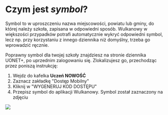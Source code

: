 # Czym jest *symbol*?

Symbol to w uproszczeniu nazwa miejscowości, powiatu lub gminy, do której należy szkoła, zapisana w odpowiedni sposób.
Wulkanowy w większości przypadków potrafi automatycznie wykryć odpowiedni symbol, lecz np. przy korzystaniu z innego
dziennika niż domyślny, trzeba go wprowadzić ręcznie.

Poprawny symbol dla twojej szkoły znajdziesz na stronie dziennika UONET+, po uprzednim zalogowaniu się. Zlokalizujesz go, przechodząc przez poniszą instrukcję:
1. Wejdz do kafelka **Uczeń NOWOŚĆ**
2. Zaznacz zakładkę "Dostęp Mobilny"
3. Kliknij w "WYGENERUJ KOD DOSTĘPU"
4. Przepisz symbol do aplikacji Wulkanowy. Symbol został zaznaczony na zdjęciu 

![](https://i.imgur.com/v3to2W0.png)
